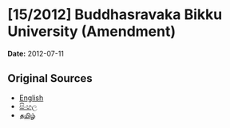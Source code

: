 # [15/2012] Buddhasravaka Bikku University (Amendment)

**Date:** 2012-07-11

## Original Sources

- [English](https://documents.gov.lk/view/acts/2012/7/15-2012_E.pdf)
- [සිංහල](https://documents.gov.lk/view/acts/2012/7/15-2012_S.pdf)
- [தமிழ்](https://documents.gov.lk/view/acts/2012/7/15-2012_T.pdf)
